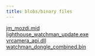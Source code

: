 ```yaml
---
title: blobs/binary files
---
```


[jm_mozdi.mid](/misc/blobs/jm_mozdi.mid) \
[lighthouse_watchman_update.exe](/misc/blobs/lighthouse_watchman_update.exe) \
[vrcamera_api.dll](/misc/blobs/vrcamera_api.dll) \
[watchman_dongle_combined.bin](/misc/blobs/watchman_dongle_combined.bin)